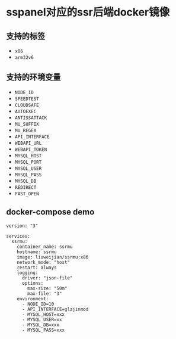 # sspanel对应的ssr后端docker镜像

## 支持的标签
- `x86`
- `arm32v6`

## 支持的环境变量
- `NODE_ID`
- `SPEEDTEST`
- `CLOUDSAFE`
- `AUTOEXEC`
- `ANTISSATTACK`
- `MU_SUFFIX`
- `MU_REGEX`
- `API_INTERFACE`
- `WEBAPI_URL`
- `WEBAPI_TOKEN`
- `MYSQL_HOST`
- `MYSQL_PORT`
- `MYSQL_USER`
- `MYSQL_PASS`
- `MYSQL_DB`
- `REDIRECT`
- `FAST_OPEN`

## docker-compose demo
```
version: "3"

services:
  ssrmu:
    container_name: ssrmu
    hostname: ssrmu
    image: liuweijian/ssrmu:x86
    network_mode: "host"
    restart: always
    logging:
      driver: "json-file"
      options:
        max-size: "50m"
        max-file: "3"
    environment:
      - NODE_ID=10
      - API_INTERFACE=glzjinmod
      - MYSQL_HOST=xxx
      - MYSQL_USER=xx
      - MYSQL_DB=xxx
      - MYSQL_PASS=xxx
```